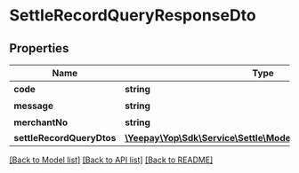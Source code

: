 # SettleRecordQueryResponseDto

## Properties
Name | Type | Description | Notes
------------ | ------------- | ------------- | -------------
**code** | **string** | 返回码 | [optional] 
**message** | **string** | 返回信息 | [optional] 
**merchantNo** | **string** | 商户商编 | [optional] 
**settleRecordQueryDtos** | [**\Yeepay\Yop\Sdk\Service\Settle\Model\SettleRecordQueryDto[]**](SettleRecordQueryDto.md) |  | [optional] 

[[Back to Model list]](../README.md#documentation-for-models) [[Back to API list]](../README.md#documentation-for-api-endpoints) [[Back to README]](../README.md)


